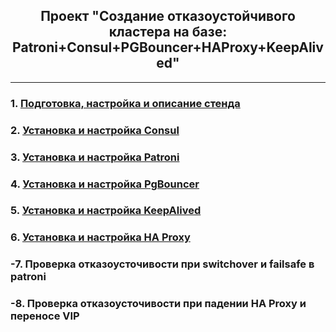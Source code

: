 <div align="center"><h2> Проект "Создание отказоустойчивого кластера на базе: Patroni+Consul+PGBouncer+HAProxy+KeepAlived" </h2></div>

***

### 1. [Подготовка, настройка и описание стенда](Stand_Info.md)
### 2. [Установка и настройка Consul](Consul.md)
### 3. [Установка и настройка Patroni](Patroni.md)
### 4. [Установка и настройка PgBouncer](PGBouncer.md)
### 5. [Установка и настройка KeepAlived](KeepAlived.md)
### 6. [Установка и настройка HA Proxy](HAProxy.md)
### -7. Проверка отказоусточивости при switchover и failsafe в patroni
### -8. Проверка отказоусточивости при падении HA Proxy и переносе VIP

